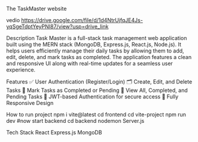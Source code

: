 The TaskMaster website

vedio
https://drive.google.com/file/d/1d4NtrUjfqJE4Js-yqSgeTdptYeyPNI87/view?usp=drive_link

Description
Task Master is a full-stack task management web application built using the MERN stack (MongoDB, Express.js, React.js, Node.js). It helps users efficiently manage their daily tasks by allowing them to add, edit, delete, and mark tasks as completed. The application features a clean and responsive UI along with real-time updates for a seamless user experience.

Features
✅ User Authentication (Register/Login)
🗂️ Create, Edit, and Delete Tasks
🎯 Mark Tasks as Completed or Pending
📅 View All, Completed, and Pending Tasks
🔐 JWT-based Authentication for secure access
📱 Fully Responsive Design

How to run project
npm i vite@latest
cd frontend
cd vite-project
npm run dev
#now start backend
cd backend
nodemon Server.js

Tech Stack
React
Express.js
MongoDB
